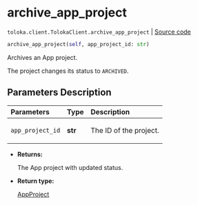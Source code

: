 # archive_app_project
`toloka.client.TolokaClient.archive_app_project` | [Source code](https://github.com/Toloka/toloka-kit/blob/v1.1.3/src/client/__init__.py#L3623)

```python
archive_app_project(self, app_project_id: str)
```

Archives an App project.


The project changes its status to `ARCHIVED`.

## Parameters Description

| Parameters | Type | Description |
| :----------| :----| :-----------|
`app_project_id`|**str**|<p>The ID of the project.</p>

* **Returns:**

  The App project with updated status.

* **Return type:**

  [AppProject](toloka.client.app.AppProject.md)

